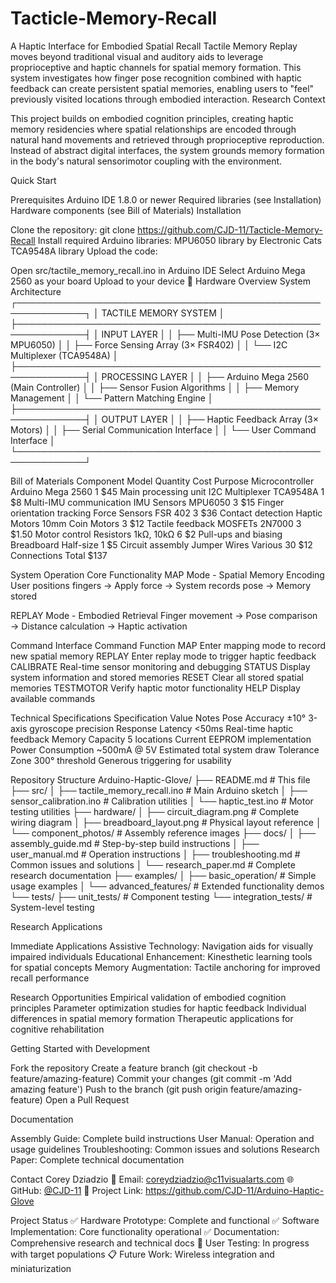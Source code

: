 # Tacticle-Memory-Recall

A Haptic Interface for Embodied Spatial Recall
Tactile Memory Replay moves beyond traditional visual and auditory aids to leverage proprioceptive and haptic channels for spatial memory formation. This system investigates how finger pose recognition combined with haptic feedback can create persistent spatial memories, enabling users to "feel" previously visited locations through embodied interaction.
Research Context

This project builds on embodied cognition principles, creating haptic memory residencies where spatial relationships are encoded through natural hand movements and retrieved through proprioceptive reproduction. Instead of abstract digital interfaces, the system grounds memory formation in the body's natural sensorimotor coupling with the environment.

Quick Start

Prerequisites
Arduino IDE 1.8.0 or newer
Required libraries (see Installation)
Hardware components (see Bill of Materials)
Installation

Clone the repository:
git clone https://github.com/CJD-11/Tacticle-Memory-Recall
Install required Arduino libraries:
MPU6050 library by Electronic Cats
TCA9548A library
Upload the code:


Open src/tactile_memory_recall.ino in Arduino IDE
Select Arduino Mega 2560 as your board
Upload to your device
🔧 Hardware Overview
System Architecture
┌─────────────────────────────────────────────────────────────┐
│                    TACTILE MEMORY SYSTEM                   │
├─────────────────────────────────────────────────────────────┤
│  INPUT LAYER                                                │
│  ├── Multi-IMU Pose Detection (3× MPU6050)                 │
│  ├── Force Sensing Array (3× FSR402)                       │
│  └── I2C Multiplexer (TCA9548A)                           │
├─────────────────────────────────────────────────────────────┤
│  PROCESSING LAYER                                           │
│  ├── Arduino Mega 2560 (Main Controller)                   │
│  ├── Sensor Fusion Algorithms                              │
│  ├── Memory Management                                      │
│  └── Pattern Matching Engine                               │
├─────────────────────────────────────────────────────────────┤
│  OUTPUT LAYER                                               │
│  ├── Haptic Feedback Array (3× Motors)                     │
│  ├── Serial Communication Interface                        │
│  └── User Command Interface                                │
└─────────────────────────────────────────────────────────────┘

Bill of Materials
Component
Model
Quantity
Cost
Purpose
Microcontroller
Arduino Mega 2560
1
$45
Main processing unit
I2C Multiplexer
TCA9548A
1
$8
Multi-IMU communication
IMU Sensors
MPU6050
3
$15
Finger orientation tracking
Force Sensors
FSR 402
3
$36
Contact detection
Haptic Motors
10mm Coin Motors
3
$12
Tactile feedback
MOSFETs
2N7000
3
$1.50
Motor control
Resistors
1kΩ, 10kΩ
6
$2
Pull-ups and biasing
Breadboard
Half-size
1
$5
Circuit assembly
Jumper Wires
Various
30
$12
Connections
Total $137


System Operation
Core Functionality
MAP Mode - Spatial Memory Encoding
User positions fingers → Apply force → System records pose → Memory stored

REPLAY Mode - Embodied Retrieval
Finger movement → Pose comparison → Distance calculation → Haptic activation

Command Interface
Command
Function
MAP
Enter mapping mode to record new spatial memory
REPLAY
Enter replay mode to trigger haptic feedback
CALIBRATE
Real-time sensor monitoring and debugging
STATUS
Display system information and stored memories
RESET
Clear all stored spatial memories
TESTMOTOR
Verify haptic motor functionality
HELP
Display available commands

Technical Specifications
Specification
Value
Notes
Pose Accuracy
±10°
3-axis gyroscope precision
Response Latency
<50ms
Real-time haptic feedback
Memory Capacity
5 locations
Current EEPROM implementation
Power Consumption
~500mA @ 5V
Estimated total system draw
Tolerance Zone
300° threshold
Generous triggering for usability

Repository Structure
Arduino-Haptic-Glove/
├── README.md                    # This file
├── src/
│   ├── tactile_memory_recall.ino    # Main Arduino sketch
│   ├── sensor_calibration.ino       # Calibration utilities
│   └── haptic_test.ino             # Motor testing utilities
├── hardware/
│   ├── circuit_diagram.png         # Complete wiring diagram
│   ├── breadboard_layout.png       # Physical layout reference
│   └── component_photos/           # Assembly reference images
├── docs/
│   ├── assembly_guide.md           # Step-by-step build instructions
│   ├── user_manual.md              # Operation instructions
│   ├── troubleshooting.md          # Common issues and solutions
│   └── research_paper.md           # Complete research documentation
├── examples/
│   ├── basic_operation/            # Simple usage examples
│   └── advanced_features/          # Extended functionality demos
└── tests/
    ├── unit_tests/                 # Component testing
    └── integration_tests/          # System-level testing

Research Applications

Immediate Applications
Assistive Technology: Navigation aids for visually impaired individuals
Educational Enhancement: Kinesthetic learning tools for spatial concepts
Memory Augmentation: Tactile anchoring for improved recall performance

Research Opportunities
Empirical validation of embodied cognition principles
Parameter optimization studies for haptic feedback
Individual differences in spatial memory formation
Therapeutic applications for cognitive rehabilitation

Getting Started with Development

Fork the repository
Create a feature branch (git checkout -b feature/amazing-feature)
Commit your changes (git commit -m 'Add amazing feature')
Push to the branch (git push origin feature/amazing-feature)
Open a Pull Request


Documentation

Assembly Guide: Complete build instructions
User Manual: Operation and usage guidelines
Troubleshooting: Common issues and solutions
Research Paper: Complete technical documentation

Contact
Corey Dziadzio
📧 Email: coreydziadzio@c11visualarts.com
🌐 GitHub: [@CJD-11](https://github.com/CJD-11)
🔗 Project Link: https://github.com/CJD-11/Arduino-Haptic-Glove


Project Status
✅ Hardware Prototype: Complete and functional
✅ Software Implementation: Core functionality operational
✅ Documentation: Comprehensive research and technical docs
🔄 User Testing: In progress with target populations
📋 Future Work: Wireless integration and miniaturization
